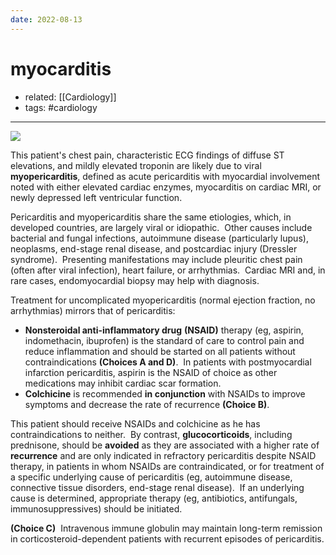```yaml
---
date: 2022-08-13
---
```


# myocarditis

- related: [[Cardiology]]
- tags: #cardiology
---

![](https://photos.thisispiggy.com/file/wikiFiles/20220813204426.png)

This patient's chest pain, characteristic ECG findings of diffuse ST elevations, and mildly elevated troponin are likely due to viral **myopericarditis**, defined as acute pericarditis with myocardial involvement noted with either elevated cardiac enzymes, myocarditis on cardiac MRI, or newly depressed left ventricular function.

Pericarditis and myopericarditis share the same etiologies, which, in developed countries, are largely viral or idiopathic.  Other causes include bacterial and fungal infections, autoimmune disease (particularly lupus), neoplasms, end-stage renal disease, and postcardiac injury (Dressler syndrome).  Presenting manifestations may include pleuritic chest pain (often after viral infection), heart failure, or arrhythmias.  Cardiac MRI and, in rare cases, endomyocardial biopsy may help with diagnosis.

Treatment for uncomplicated myopericarditis (normal ejection fraction, no arrhythmias) mirrors that of pericarditis:

- **Nonsteroidal anti-inflammatory drug** **(NSAID)** therapy (eg, aspirin, indomethacin, ibuprofen) is the standard of care to control pain and reduce inflammation and should be started on all patients without contraindications **(Choices A and D)**.  In patients with postmyocardial infarction pericarditis, aspirin is the NSAID of choice as other medications may inhibit cardiac scar formation.
- **Colchicine** is recommended **in conjunction** with NSAIDs to improve symptoms and decrease the rate of recurrence **(Choice B)**.

This patient should receive NSAIDs and colchicine as he has contraindications to neither.  By contrast, **glucocorticoids**, including prednisone, should be **avoided** as they are associated with a higher rate of **recurrence** and are only indicated in refractory pericarditis despite NSAID therapy, in patients in whom NSAIDs are contraindicated, or for treatment of a specific underlying cause of pericarditis (eg, autoimmune disease, connective tissue disorders, end-stage renal disease).  If an underlying cause is determined, appropriate therapy (eg, antibiotics, antifungals, immunosuppressives) should be initiated.

**(Choice C)**  Intravenous immune globulin may maintain long-term remission in corticosteroid-dependent patients with recurrent episodes of pericarditis.
